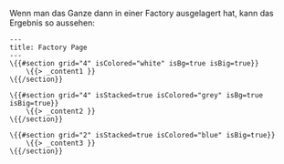 Wenn man das Ganze dann in einer Factory ausgelagert hat, kann das Ergebnis so aussehen: 

```
---
title: Factory Page
---
\{{#section grid="4" isColored="white" isBg=true isBig=true}}
    \{{> _content1 }}
\{{/section}}

\{{#section grid="4" isStacked=true isColored="grey" isBg=true isBig=true}}
    \{{> _content2 }}
\{{/section}}

\{{#section grid="2" isStacked=true isColored="blue" isBig=true}}
    \{{> _content3 }}
\{{/section}}
```
